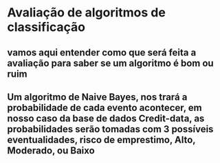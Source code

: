 # Avaliação de algoritmos de classificação

## vamos aqui entender como que será feita a avaliação para saber se um algoritmo é bom ou ruim

## Um algoritmo de **Naive Bayes**, nos trará a probabilidade de cada evento acontecer, em nosso caso da base de dados Credit-data, as probabilidades serão tomadas com 3 possíveis eventualidades, risco de emprestimo, Alto, Moderado, ou Baixo
